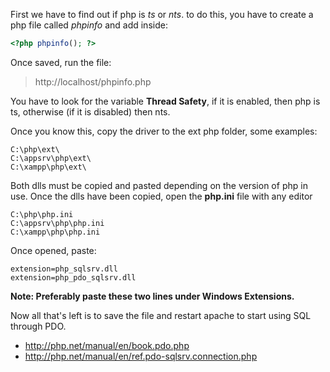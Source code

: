 First we have to find out if php is *ts* or *nts*. to do this, you have to create a php file called *phpinfo* and add inside:
```php
<?php phpinfo(); ?>
```

Once saved, run the file:
> http://localhost/phpinfo.php

You have to look for the variable **Thread Safety**, if it is enabled, then php is ts, otherwise (if it is disabled) then nts.

Once you know this, copy the driver to the ext php folder, some examples:
```
C:\php\ext\
C:\appsrv\php\ext\
C:\xampp\php\ext\
```

Both dlls must be copied and pasted depending on the version of php in use. Once the dlls have been copied, open the **php.ini** file with any editor
```
C:\php\php.ini
C:\appsrv\php\php.ini
C:\xampp\php\php.ini
```

Once opened, paste:
```
extension=php_sqlsrv.dll
extension=php_pdo_sqlsrv.dll
```

**Note: Preferably paste these two lines under Windows Extensions.**

Now all that's left is to save the file and restart apache to start using SQL through PDO.

* http://php.net/manual/en/book.pdo.php
* http://php.net/manual/en/ref.pdo-sqlsrv.connection.php
